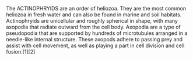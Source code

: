 The ACTINOPHRYIDS are an order of heliozoa. They are the most common heliozoa in fresh water and can also be found in marine and soil habitats. Actinophryids are unicellular and roughly spherical in shape, with many axopodia that radiate outward from the cell body. Axopodia are a type of pseudopodia that are supported by hundreds of microtubules arranged in a needle-like internal structure. These axopods adhere to passing prey and assist with cell movement, as well as playing a part in cell division and cell fusion.[1][2]
